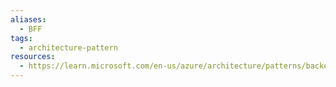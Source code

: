```yaml
---
aliases:
  - BFF
tags:
  - architecture-pattern
resources:
  - https://learn.microsoft.com/en-us/azure/architecture/patterns/backends-for-frontends
---
```

